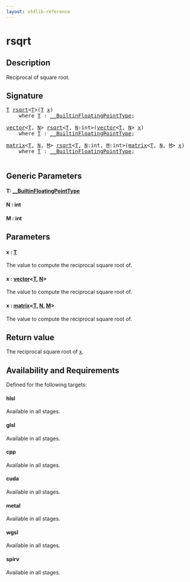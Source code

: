 ```yaml
---
layout: stdlib-reference
---
```


# rsqrt

## Description

Reciprocal of square root.



## Signature 

<pre>
<a href="rsqrt.html#typeparam-T" class="code_type">T</a> <a href="rsqrt.html">rsqrt</a>&lt;<a href="rsqrt.html#typeparam-T" class="code_type">T</a>&gt;(<a href="rsqrt.html#typeparam-T" class="code_type">T</a> <a href="rsqrt.html#decl-x" class="code_param">x</a>)
    <span class='code_keyword'>where</span> <a href="rsqrt.html#typeparam-T" class="code_type">T</a> : <a href="../interfaces/0_builtinfloatingpointtype-029hm/index.html" class="code_type">__BuiltinFloatingPointType</a>;

<a href="../types/vector/index.html" class="code_type">vector</a>&lt;<a href="rsqrt.html#typeparam-T" class="code_type">T</a>, <a href="rsqrt.html#decl-N" class="code_var">N</a>&gt; <a href="rsqrt.html">rsqrt</a>&lt;<a href="rsqrt.html#typeparam-T" class="code_type">T</a>, <a href="rsqrt.html#decl-N" class="code_var">N</a>:<span class="code_keyword">int</span>&gt;(<a href="../types/vector/index.html" class="code_type">vector</a>&lt;<a href="rsqrt.html#typeparam-T" class="code_type">T</a>, <a href="rsqrt.html#decl-N" class="code_var">N</a>&gt; <a href="rsqrt.html#decl-x" class="code_param">x</a>)
    <span class='code_keyword'>where</span> <a href="rsqrt.html#typeparam-T" class="code_type">T</a> : <a href="../interfaces/0_builtinfloatingpointtype-029hm/index.html" class="code_type">__BuiltinFloatingPointType</a>;

<a href="../types/matrix/index.html" class="code_type">matrix</a>&lt;<a href="rsqrt.html#typeparam-T" class="code_type">T</a>, <a href="rsqrt.html#decl-N" class="code_var">N</a>, <a href="rsqrt.html#decl-M" class="code_var">M</a>&gt; <a href="rsqrt.html">rsqrt</a>&lt;<a href="rsqrt.html#typeparam-T" class="code_type">T</a>, <a href="rsqrt.html#decl-N" class="code_var">N</a>:<span class="code_keyword">int</span>, <a href="rsqrt.html#decl-M" class="code_var">M</a>:<span class="code_keyword">int</span>&gt;(<a href="../types/matrix/index.html" class="code_type">matrix</a>&lt;<a href="rsqrt.html#typeparam-T" class="code_type">T</a>, <a href="rsqrt.html#decl-N" class="code_var">N</a>, <a href="rsqrt.html#decl-M" class="code_var">M</a>&gt; <a href="rsqrt.html#decl-x" class="code_param">x</a>)
    <span class='code_keyword'>where</span> <a href="rsqrt.html#typeparam-T" class="code_type">T</a> : <a href="../interfaces/0_builtinfloatingpointtype-029hm/index.html" class="code_type">__BuiltinFloatingPointType</a>;

</pre>

## Generic Parameters

####  <a id="typeparam-T"></a>T: [\_\_BuiltinFloatingPointType](../interfaces/0_builtinfloatingpointtype-029hm/index.html)
####  <a id="decl-N"></a>N  : int
####  <a id="decl-M"></a>M  : int

## Parameters

####  <a id="decl-x"></a>x  : [T](rsqrt.html#typeparam-T)
The value to compute the reciprocal square root of.

####  <a id="decl-x"></a>x  : [vector](../types/vector/index.html)\<[T](../types/vector/index.html#typeparam-T), [N](../types/vector/index.html#decl-N)\>
The value to compute the reciprocal square root of.

####  <a id="decl-x"></a>x  : [matrix](../types/matrix/index.html)\<[T](../types/matrix/t-0.html), [N](../types/matrix/index.html#decl-N), [M](../types/matrix/index.html#decl-M)\>
The value to compute the reciprocal square root of.


## Return value
The reciprocal square root of <span class='code'><a href="rsqrt.html#decl-x" class="code_param">x</a></span>.


## Availability and Requirements

Defined for the following targets:

#### hlsl
Available in all stages.

#### glsl
Available in all stages.

#### cpp
Available in all stages.

#### cuda
Available in all stages.

#### metal
Available in all stages.

#### wgsl
Available in all stages.

#### spirv
Available in all stages.



